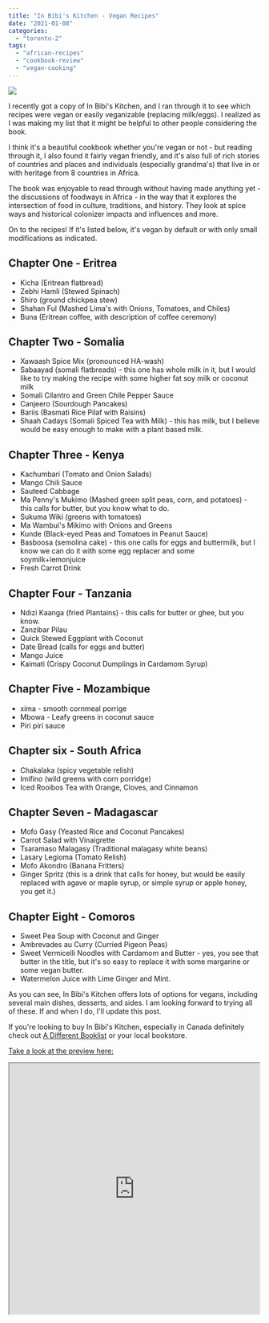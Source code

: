 ```yaml
---
title: "In Bibi's Kitchen - Vegan Recipes"
date: "2021-01-08"
categories: 
  - "toronto-2"
tags: 
  - "african-recipes"
  - "cookbook-review"
  - "vegan-cooking"
---
```


![](images/IMG_9948-957x1024.jpg)

I recently got a copy of In Bibi's Kitchen, and I ran through it to see which recipes were vegan or easily veganizable (replacing milk/eggs). I realized as I was making my list that it might be helpful to other people considering the book.

I think it's a beautiful cookbook whether you're vegan or not - but reading through it, I also found it fairly vegan friendly, and it's also full of rich stories of countries and places and individuals (especially grandma's) that live in or with heritage from 8 countries in Africa.

The book was enjoyable to read through without having made anything yet - the discussions of foodways in Africa - in the way that it explores the intersection of food in culture, traditions, and history. They look at spice ways and historical colonizer impacts and influences and more.

On to the recipes! If it's listed below, it's vegan by default or with only small modifications as indicated.

## Chapter One - Eritrea

- Kicha (Eritrean flatbread)
- Zebhi Hamli (Stewed Spinach)
- Shiro (ground chickpea stew)
- Shahan Ful (Mashed Lima's with Onions, Tomatoes, and Chiles)
- Buna (Eritrean coffee, with description of coffee ceremony)

## Chapter Two - Somalia

- Xawaash Spice Mix (pronounced HA-wash)
- Sabaayad (somali flatbreads) - this one has whole milk in it, but I would like to try making the recipe with some higher fat soy milk or coconut milk
- Somali Cilantro and Green Chile Pepper Sauce
- Canjeero (Sourdough Pancakes)
- Bariis (Basmati Rice Pilaf with Raisins)
- Shaah Cadays (Somali Spiced Tea with Milk) - this has milk, but I believe would be easy enough to make with a plant based milk.

## Chapter Three - Kenya

- Kachumbari (Tomato and Onion Salads)
- Mango Chili Sauce
- Sauteed Cabbage
- Ma Penny's Mukimo (Mashed green split peas, corn, and potatoes) - this calls for butter, but you know what to do.
- Sukuma Wiki (greens with tomatoes)
- Ma Wambui's Mikimo with Onions and Greens
- Kunde (Black-eyed Peas and Tomatoes in Peanut Sauce)
- Basboosa (semolina cake) - this one calls for eggs and buttermilk, but I know we can do it with some egg replacer and some soymilk+lemonjuice
- Fresh Carrot Drink

## Chapter Four - Tanzania

- Ndizi Kaanga (fried Plantains) - this calls for butter or ghee, but you know.
- Zanzibar Pilau
- Quick Stewed Eggplant with Coconut
- Date Bread (calls for eggs and butter)
- Mango Juice
- Kaimati (Crispy Coconut Dumplings in Cardamom Syrup)

## Chapter Five - Mozambique

- xima - smooth cornmeal porrige
- Mbowa - Leafy greens in coconut sauce
- Piri piri sauce

## Chapter six - South Africa

- Chakalaka (spicy vegetable relish)
- Imifino (wild greens with corn porridge)
- Iced Rooibos Tea with Orange, Cloves, and Cinnamon

## Chapter Seven - Madagascar

- Mofo Gasy (Yeasted Rice and Coconut Pancakes)
- Carrot Salad with Vinaigrette
- Tsaramaso Malagasy (Traditional malagasy white beans)
- Lasary Legioma (Tomato Relish)
- Mofo Akondro (Banana Fritters)
- Ginger Spritz (this is a drink that calls for honey, but would be easily replaced with agave or maple syrup, or simple syrup or apple honey, you get it.)

## Chapter Eight - Comoros

- Sweet Pea Soup with Coconut and Ginger
- Ambrevades au Curry (Curried Pigeon Peas)
- Sweet Vermicelli Noodles with Cardamom and Butter - yes, you see that butter in the title, but it's so easy to replace it with some margarine or some vegan butter.
- Watermelon Juice with Lime Ginger and Mint.

As you can see, In Bibi's Kitchen offers lots of options for vegans, including several main dishes, desserts, and sides. I am looking forward to trying all of these. If and when I do, I'll update this post.

If you're looking to buy In Bibi's Kitchen, especially in Canada definitely check out [A Different Booklist](https://www.adifferentbooklist.com/?searchtype=keyword&qs=in+Bibi%27s+Kitchen&qs_file=&q=h.tviewer&using_sb=status&qsb=keyword) or your local bookstore.

[Take a look at the preview here:](https://books.google.ca/books/about/In_Bibi_s_Kitchen.html?id=mpPJDwAAQBAJ&printsec=frontcover&source=kp_read_button&redir_esc=y#v=onepage&q&f=false)

<iframe src="https://books.google.ca/books?id=mpPJDwAAQBAJ&amp;lpg=PP1&amp;pg=PP1&amp;output=embed" width="500" height="500"></iframe>

